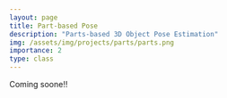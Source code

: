 ```yaml
---
layout: page
title: Part-based Pose
description: "Parts-based 3D Object Pose Estimation"
img: /assets/img/projects/parts/parts.png
importance: 2
type: class
---
```


Coming soone!!
